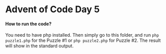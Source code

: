 # Advent of Code Day 5

#### How to run the code?

You need to have php installed. Then simply go to this folder, and run `php puzzle1.php` for the Puzzle #1 or `php puzzle2.php` for Puzzle #2. The result will show in the standard output.